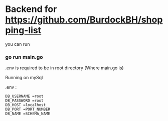# Backend for https://github.com/BurdockBH/shopping-list

you can run
### go run main.go


.env is required to be in root directory (Where main.go is)

Running on mySql

.env :
```
DB_USERNAME =root
DB_PASSWORD =root
DB_HOST =localhost
DB_PORT =PORT_NUMBER
DB_NAME =SCHEMA_NAME
```
